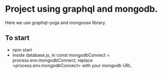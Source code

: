 # Project using graphql and mongodb.
Here we use graphql-yoga and mongoose library.
## To start
- npm start
- Inside database.js, in const mongodbConnect = process.env.mongodbConnect; 
replace <process.env.mongodbConnect> with your mongodb URL.

